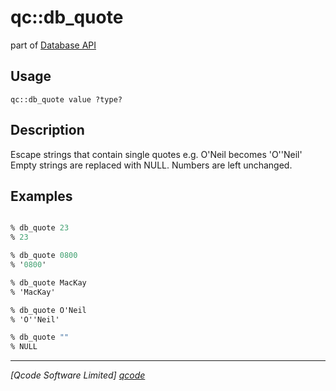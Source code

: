 qc::db_quote
============

part of [Database API](../db.md)

Usage
-----
`qc::db_quote value ?type?`

Description
-----------
Escape strings that contain single quotes e.g. O'Neil becomes 'O''Neil' Empty strings are replaced with NULL. Numbers are left unchanged.

Examples
--------
```tcl

% db_quote 23
% 23

% db_quote 0800
% '0800'

% db_quote MacKay
% 'MacKay'

% db_quote O'Neil
% 'O''Neil'

% db_quote ""
% NULL

```

----------------------------------
*[Qcode Software Limited] [qcode]*

[qcode]: http://www.qcode.co.uk "Qcode Software"